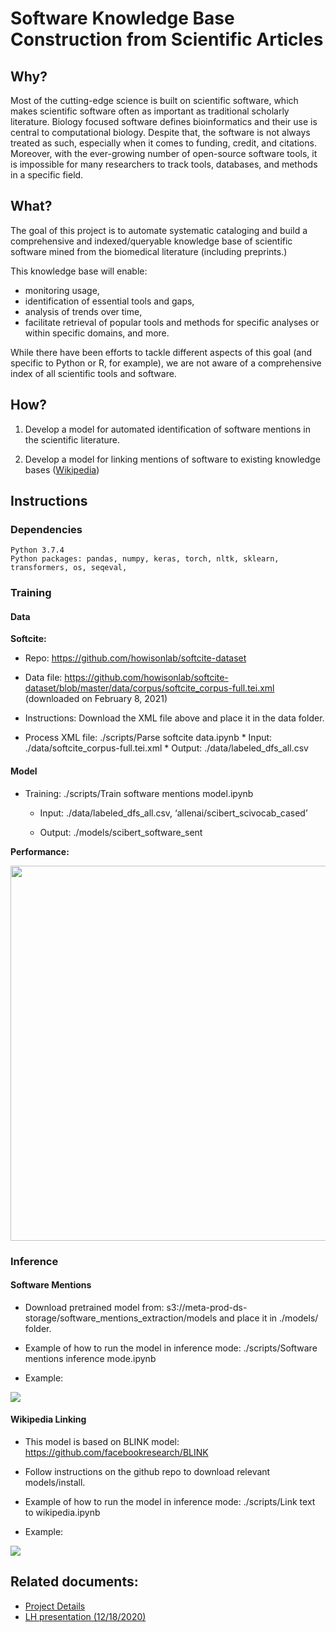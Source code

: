 # Software Knowledge Base Construction from Scientific Articles

## Why?

Most of the cutting-edge science is built on scientific software, which makes scientific software often as important as traditional scholarly literature. Biology focused software defines bioinformatics and their use is central to computational biology. Despite that, the software is not always treated as such, especially when it comes to funding, credit, and citations. 
Moreover, with the ever-growing number of open-source software tools, it is impossible for many researchers to track tools, databases, and methods in a specific field. 

## What? 

The goal of this project is to automate systematic cataloging and build a comprehensive and indexed/queryable knowledge base of scientific software mined from the biomedical literature (including preprints.) 

This knowledge base will enable:
*  monitoring usage, 
*  identification of essential tools and gaps, 
*  analysis of trends over time,
*  facilitate retrieval of popular tools and methods for specific analyses or within specific domains, and more. 

While there have been efforts to tackle different aspects of this goal (and specific to Python or R, for example), we are not aware of a comprehensive index of all scientific tools and software. 

## How? 

1. Develop a model for automated identification of software mentions in the scientific literature.

2. Develop a model for linking mentions of software to existing knowledge bases ([Wikipedia](https://en.wikipedia.org/wiki/Main_Page))


## Instructions

### Dependencies
    Python 3.7.4
    Python packages: pandas, numpy, keras, torch, nltk, sklearn, transformers, os, seqeval, 

### Training
#### Data

  __Softcite:__ 
  
  * Repo: https://github.com/howisonlab/softcite-dataset
	
  * Data file: https://github.com/howisonlab/softcite-dataset/blob/master/data/corpus/softcite_corpus-full.tei.xml (downloaded on February 8, 2021)
        
  * Instructions: Download the XML file above and place it in the data folder. 
        
  * Process XML file: ./scripts/Parse softcite data.ipynb
          * Input: ./data/softcite_corpus-full.tei.xml
    	  * Output: ./data/labeled_dfs_all.csv

#### Model

  * Training: ./scripts/Train software mentions model.ipynb 
  
	  * Input: ./data/labeled_dfs_all.csv, ‘allenai/scibert_scivocab_cased’

	  * Output: ./models/scibert_software_sent 
  
  __Performance:__
 
  <img src="https://github.com/chanzuckerberg/cord19-software-mentions/blob/main/img/img1.png" width="600" height="600">
	
### Inference 

#### Software Mentions
    
  * Download pretrained model from: s3://meta-prod-ds-storage/software_mentions_extraction/models and place it in ./models/ folder. 
  
  * Example of how to run the model in inference mode: ./scripts/Software mentions inference mode.ipynb
  
  * Example: 
  
  ![](https://github.com/chanzuckerberg/cord19-software-mentions/blob/main/img/img2.png?raw=true)

#### Wikipedia Linking 

  * This model is based on BLINK model: https://github.com/facebookresearch/BLINK 
  
  * Follow instructions on the github repo to download relevant models/install. 

  * Example of how to run the model in inference mode: ./scripts/Link text to wikipedia.ipynb
	
  * Example: 
        
  ![](https://github.com/chanzuckerberg/cord19-software-mentions/blob/main/img/img3.png?raw=true)

## Related documents: 

* [Project Details](https://docs.google.com/document/d/1BwFHpvispYfniaQR-xx00VpP0EdYxXnkWp-cldWYDr4/edit)
* [LH presentation (12/18/2020)](https://drive.google.com/file/d/1Be85kFXwtCnXf2iajZAz_aN0ldN9HhdG/view)


